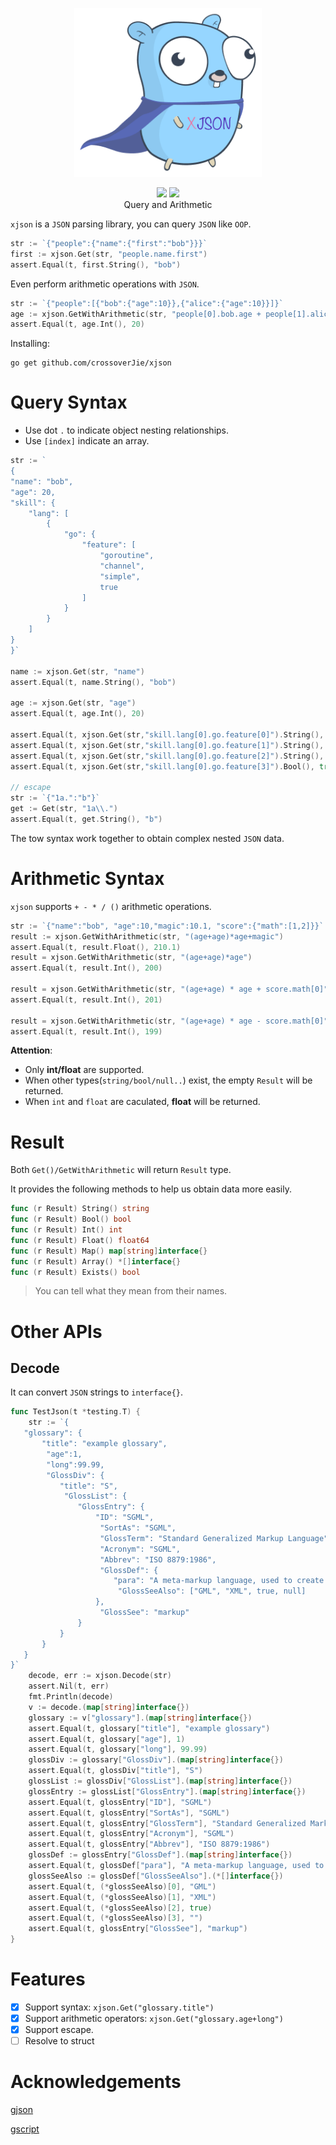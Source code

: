 <p align="center">
<img 
    src="xjson.png" 
    width="300" height="270" border="0" alt="xjson">
<br>
<p align="center">
<a href="https://goreportcard.com/report/github.com/crossoverJie/xjson"><img src="https://goreportcard.com/badge/github.com/crossoverJie/xjson"></a>
<a href="https://codecov.io/gh/crossoverJie/xjson"><img src="https://codecov.io/gh/crossoverJie/xjson/branch/main/graph/badge.svg?token=51WIOVFN95"></a>
<br>
Query and Arithmetic
</p>


`xjson` is a `JSON` parsing library, you can query `JSON` like `OOP`. 

```go
str := `{"people":{"name":{"first":"bob"}}}`
first := xjson.Get(str, "people.name.first")
assert.Equal(t, first.String(), "bob")
```

Even perform arithmetic operations with `JSON`.

```go
str := `{"people":[{"bob":{"age":10}},{"alice":{"age":10}}]}`
age := xjson.GetWithArithmetic(str, "people[0].bob.age + people[1].alice.age")
assert.Equal(t, age.Int(), 20)
```

Installing:

```shell
go get github.com/crossoverJie/xjson
```

# Query Syntax

- Use dot `.` to indicate object nesting relationships.
- Use `[index]` indicate an array.

```go
str := `
{
"name": "bob",
"age": 20,
"skill": {
    "lang": [
        {
            "go": {
                "feature": [
                    "goroutine",
                    "channel",
                    "simple",
                    true
                ]
            }
        }
    ]
}
}`

name := xjson.Get(str, "name")
assert.Equal(t, name.String(), "bob")

age := xjson.Get(str, "age")
assert.Equal(t, age.Int(), 20)

assert.Equal(t, xjson.Get(str,"skill.lang[0].go.feature[0]").String(), "goroutine")
assert.Equal(t, xjson.Get(str,"skill.lang[0].go.feature[1]").String(), "channel")
assert.Equal(t, xjson.Get(str,"skill.lang[0].go.feature[2]").String(), "simple")
assert.Equal(t, xjson.Get(str,"skill.lang[0].go.feature[3]").Bool(), true)

// escape
str := `{"1a.":"b"}`
get := Get(str, "1a\\.")
assert.Equal(t, get.String(), "b")
```

The tow syntax work together to obtain complex nested `JSON` data.

# Arithmetic Syntax

`xjson` supports `+ - * / ()` arithmetic operations.

```go
str := `{"name":"bob", "age":10,"magic":10.1, "score":{"math":[1,2]}}`
result := xjson.GetWithArithmetic(str, "(age+age)*age+magic")
assert.Equal(t, result.Float(), 210.1)
result = xjson.GetWithArithmetic(str, "(age+age)*age")
assert.Equal(t, result.Int(), 200)

result = xjson.GetWithArithmetic(str, "(age+age) * age + score.math[0]")
assert.Equal(t, result.Int(), 201)

result = xjson.GetWithArithmetic(str, "(age+age) * age - score.math[0]")
assert.Equal(t, result.Int(), 199)
```

**Attention**:

- Only **int/float** are supported.
- When other types(`string/bool/null..`) exist, the empty `Result` will be returned.
- When `int` and `float` are caculated, **float** will be returned.

# Result

Both `Get()/GetWithArithmetic` will return `Result` type.


It provides the following methods to help us obtain data more easily.

```go
func (r Result) String() string
func (r Result) Bool() bool
func (r Result) Int() int
func (r Result) Float() float64
func (r Result) Map() map[string]interface{}
func (r Result) Array() *[]interface{}
func (r Result) Exists() bool
```

> You can tell what they mean from their names.

# Other APIs

## Decode

It can convert `JSON` strings to `interface{}`.

```go
func TestJson(t *testing.T) {
	str := `{
   "glossary": {
       "title": "example glossary",
		"age":1,
		"long":99.99,
		"GlossDiv": {
           "title": "S",
			"GlossList": {
               "GlossEntry": {
                   "ID": "SGML",
					"SortAs": "SGML",
					"GlossTerm": "Standard Generalized Markup Language",
					"Acronym": "SGML",
					"Abbrev": "ISO 8879:1986",
					"GlossDef": {
                       "para": "A meta-markup language, used to create markup languages such as DocBook.",
						"GlossSeeAlso": ["GML", "XML", true, null]
                   },
					"GlossSee": "markup"
               }
           }
       }
   }
}`
	decode, err := xjson.Decode(str)
	assert.Nil(t, err)
	fmt.Println(decode)
	v := decode.(map[string]interface{})
	glossary := v["glossary"].(map[string]interface{})
	assert.Equal(t, glossary["title"], "example glossary")
	assert.Equal(t, glossary["age"], 1)
	assert.Equal(t, glossary["long"], 99.99)
	glossDiv := glossary["GlossDiv"].(map[string]interface{})
	assert.Equal(t, glossDiv["title"], "S")
	glossList := glossDiv["GlossList"].(map[string]interface{})
	glossEntry := glossList["GlossEntry"].(map[string]interface{})
	assert.Equal(t, glossEntry["ID"], "SGML")
	assert.Equal(t, glossEntry["SortAs"], "SGML")
	assert.Equal(t, glossEntry["GlossTerm"], "Standard Generalized Markup Language")
	assert.Equal(t, glossEntry["Acronym"], "SGML")
	assert.Equal(t, glossEntry["Abbrev"], "ISO 8879:1986")
	glossDef := glossEntry["GlossDef"].(map[string]interface{})
	assert.Equal(t, glossDef["para"], "A meta-markup language, used to create markup languages such as DocBook.")
	glossSeeAlso := glossDef["GlossSeeAlso"].(*[]interface{})
	assert.Equal(t, (*glossSeeAlso)[0], "GML")
	assert.Equal(t, (*glossSeeAlso)[1], "XML")
	assert.Equal(t, (*glossSeeAlso)[2], true)
	assert.Equal(t, (*glossSeeAlso)[3], "")
	assert.Equal(t, glossEntry["GlossSee"], "markup")
}
```

# Features
- [x] Support syntax: `xjson.Get("glossary.title")`
- [x] Support arithmetic operators: `xjson.Get("glossary.age+long")`
- [x] Support escape.
- [ ] Resolve to struct

# Acknowledgements

[gjson](https://github.com/tidwall/gjson)

[gscript](https://github.com/crossoverjie/gscript)
